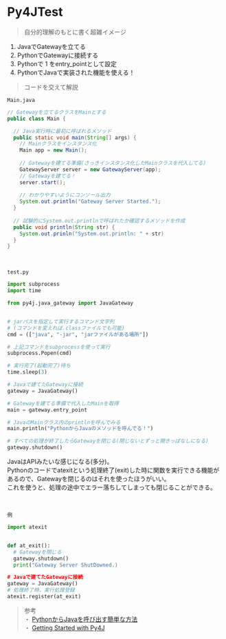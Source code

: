 # Py4JTest
> 自分的理解のもとに書く超雑イメージ
1. JavaでGatewayを立てる 
2. PythonでGatewayに接続する
3. Pythonで 1 をentry_pointとして設定
4. PythonでJavaで実装された機能を使える！

> コードを交えて解説 

`Main.java`
```Java
// Gatewayを立てるクラスをMainとする
public class Main {

  // Java実行時に最初に呼ばれるメソッド
  public static void main(String[] args) {
    // Mainクラスをインスタンス化
    Main app = new Main();
    
    // Gatewayを建てる準備(さっきインスタンス化したMainクラスを代入してる)
    GatewayServer server = new GatewayServer(app);
    // Gatewayを建てる！
    server.start();
    
    // わかりやすいようにコンソール出力
    System.out.println("Gateway Server Started.");
  }
  
  // 試験的にSystem.out.printlnで呼ばれたか確認するメソッドを作成
  public void println(String str) {
    System.out.prinln("System.out.println: " + str)
  }
}
```

<br>

`test.py`
```Python
import subprocess
import time

from py4j.java_gateway import JavaGateway


# jarパスを指定して実行するコマンド文字列
# (コマンドを変えれば.classファイルでも可能)
cmd = (["java", "-jar", "jarファイルがある場所"])

# 上記コマンドをsubprocessを使って実行
subprocess.Popen(cmd)

# 実行完了(起動完了)待ち
time.sleep(3)

# Javaで建てたGatewayに接続
gateway = JavaGateway()

# Gatewayを建てる準備で代入したMainを取得
main = gateway.entry_point

# JavaのMainクラス内のprintlnを呼んでみる
main.println("PythonからJavaのメソッドを呼んでる！")

# すべての処理が終了したらGatewayを閉じる(閉じないとずっと開きっぱなしになる)
gateway.shutdown()
```

JavaはAPIみたいな感じになる(多分)。  
Pythonのコードでatexitという処理終了(exit)した時に関数を実行できる機能があるので、Gatewayを閉じるのはそれを使ったほうがいい。  
これを使うと、処理の途中でエラー落ちしてしまっても閉じることができる。

<br>

`例`
```Python
import atexit


def at_exit():
  # Gatewayを閉じる
  gateway.shutdown()
  print("Gateway Server ShutDowned.)

# Javaで建てたGatewayに接続
gateway = JavaGateway()
# 処理終了時、実行処理登録
atexit.register(at_exit)
```

> 参考  
・ [PythonからJavaを呼び出す簡単な方法](https://qiita.com/riverwell/items/e90cbbfdac439e6e9d30)  
・ [Getting Started with Py4J](https://www.py4j.org/getting_started.html)  
